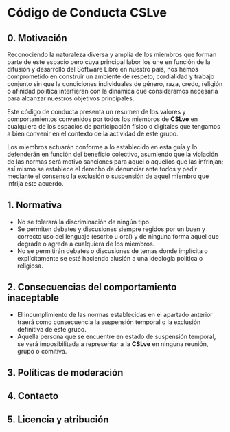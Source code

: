 # Código de Conducta CSLve

## 0. Motivación

Reconociendo la naturaleza diversa y amplia de los miembros que forman parte de este espacio pero cuya principal labor los une en función de la difusión y desarrollo del Software Libre en nuestro país, nos hemos comprometido en construir un ambiente de respeto, cordialidad y trabajo conjunto sin que la condiciones individuales de género, raza, credo, religión o afinidad política interfieran con la dinámica que consideramos necesaria para alcanzar nuestros objetivos principales.

Este código de conducta presenta un resumen de los valores y comportamientos convenidos por todos los miembros de **CSLve** en cualquiera de los espacios de participación físico o digitales que tengamos a bien convenir en el contexto de la actividad de este grupo.

Los miembros actuarán conforme a lo establecido en esta guía y lo defenderán en función del beneficio colectivo, asumiendo que la violación de las normas será motivo sanciones para aquel o aquellos que las infrinjan; así mismo se establece el derecho de denunciar ante todos y pedir mediante el consenso la exclusión o suspensión de aquel miembro que infrija este acuerdo.

## 1. Normativa

* No se tolerará la discriminación de ningún tipo.
* Se permiten debates y discusiones siempre regidos por un buen y correcto uso del lenguaje (escrito u oral) y de ninguna forma aquel que degrade o agreda a cualquiera de los miembros.
* No se permitirán debates o discusiones de temas donde implícita o explícitamente se esté haciendo alusión a una ideología política o religiosa.

## 2. Consecuencias del comportamiento inaceptable

* El incumplimiento de las normas establecidas en el apartado anterior traerá como consecuencia la suspensión temporal o la exclusión definitiva de este grupo.
* Aquella persona que se encuentre en estado de suspensión temporal, se verá imposibilitada a representar a la **CSLve** en ninguna reunión, grupo o comitiva.


## 3. Políticas de moderación


## 4. Contacto 


## 5. Licencia y atribución
